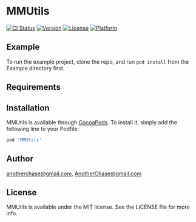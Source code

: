 # MMUtils

[![CI Status](http://img.shields.io/travis/anotherchase@gmail.com/MMUtils.svg?style=flat)](https://travis-ci.org/anotherchase@gmail.com/MMUtils)
[![Version](https://img.shields.io/cocoapods/v/MMUtils.svg?style=flat)](http://cocoapods.org/pods/MMUtils)
[![License](https://img.shields.io/cocoapods/l/MMUtils.svg?style=flat)](http://cocoapods.org/pods/MMUtils)
[![Platform](https://img.shields.io/cocoapods/p/MMUtils.svg?style=flat)](http://cocoapods.org/pods/MMUtils)

## Example

To run the example project, clone the repo, and run `pod install` from the Example directory first.

## Requirements

## Installation

MMUtils is available through [CocoaPods](http://cocoapods.org). To install
it, simply add the following line to your Podfile:

```ruby
pod 'MMUtils'
```

## Author

anotherchase@gmail.com, AnotherChase@gmail.com

## License

MMUtils is available under the MIT license. See the LICENSE file for more info.
